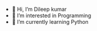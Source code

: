 - 👋 Hi, I’m Dileep kumar
- 👀 I’m interested in Programming
- 🌱 I’m currently learning Python

<!---
Dileepkumar7084/Dileepkumar7084 is a ✨ special ✨ repository because its `README.md` (this file) appears on your GitHub profile.
You can click the Preview link to take a look at your changes.
--->
